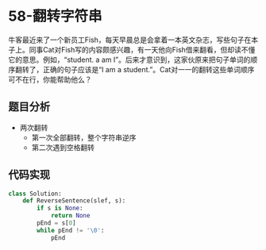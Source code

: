 # 58-翻转字符串

牛客最近来了一个新员工Fish，每天早晨总是会拿着一本英文杂志，写些句子在本子上。同事Cat对Fish写的内容颇感兴趣，有一天他向Fish借来翻看，但却读不懂它的意思。例如，“student. a am I”。后来才意识到，这家伙原来把句子单词的顺序翻转了，正确的句子应该是“I am a  student.”。Cat对一一的翻转这些单词顺序可不在行，你能帮助他么？

## 题目分析

- 两次翻转
  - 第一次全部翻转，整个字符串逆序
  - 第二次遇到空格翻转

## 代码实现

```python
class Solution:
    def ReverseSentence(slef, s):
        if s is None:
            return None
        pEnd = s[0]
        while pEnd != '\0':
            pEnd 
```

